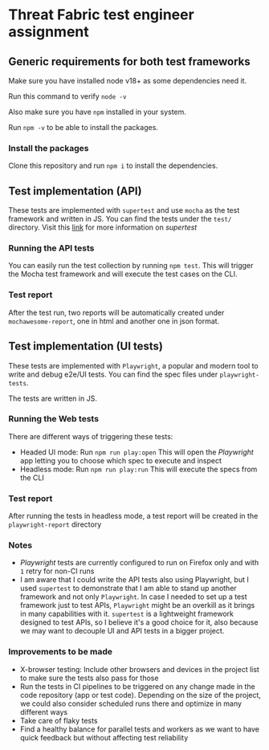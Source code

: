 # Threat Fabric test engineer assignment

## Generic requirements for both test frameworks

Make sure you have installed node v18+ as some dependencies need it.

Run this command to verify `node -v`

Also make sure you have `npm` installed in your system.

Run `npm -v` to be able to install the packages.

### Install the packages

Clone this repository and run `npm i` to install the dependencies.

## Test implementation (API)

These tests are implemented with `supertest` and use `mocha` as the test framework and written in JS. You can find the tests under the `test/` directory. Visit this [link](https://www.npmjs.com/package/supertest) for more information on _supertest_

### Running the API tests

You can easily run the test collection by running `npm test`. This will trigger the Mocha test framework and will execute the test cases on the CLI.

### Test report

After the test run, two reports will be automatically created under `mochawesome-report`, one in html and another one in json format.

## Test implementation (UI tests)

These tests are implemented with `Playwright`, a popular and modern tool to write and debug e2e/UI tests. You can find the spec files under `playwright-tests`.

The tests are written in JS.

### Running the Web tests

There are different ways of triggering these tests:

- Headed UI mode: Run `npm run play:open` This will open the _Playwright_ app letting you to choose which spec to execute and inspect
- Headless mode: Run `npm run play:run` This will execute the specs from the CLI

### Test report

After running the tests in headless mode, a test report will be created in the `playwright-report` directory

### Notes

- _Playwright_ tests are currently configured to run on Firefox only and with `1` retry for non-CI runs
- I am aware that I could write the API tests also using Playwright, but I used `supertest` to demonstrate that I am able to stand up another framework and not only `Playwright`. In case I needed to set up a test framework just to test APIs, `Playwright` might be an overkill as it brings in many capabilities with it. `supertest` is a lightweight framework designed to test APIs, so I believe it's a good choice for it, also because we may want to decouple UI and API tests in a bigger project.

### Improvements to be made

- X-browser testing: Include other browsers and devices in the project list to make sure the tests also pass for those
- Run the tests in CI pipelines to be triggered on any change made in the code repository (app or test code). Depending on the size of the project, we could also consider scheduled runs there and optimize in many different ways
- Take care of flaky tests
- Find a healthy balance for parallel tests and workers as we want to have quick feedback but without affecting test reliability
